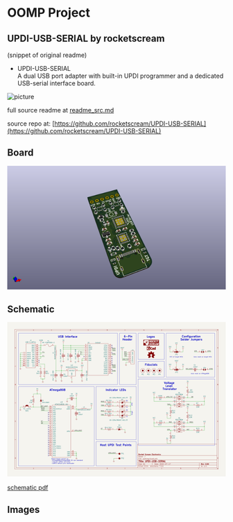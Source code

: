 # OOMP Project  
## UPDI-USB-SERIAL  by rocketscream  
  
(snippet of original readme)  
  
- UPDI-USB-SERIAL  
A dual USB port adapter with built-in UPDI programmer and a dedicated USB-serial interface board.  
  
![picture](UPDI-USB-SERIAL.jpg)  
  
  full source readme at [readme_src.md](readme_src.md)  
  
source repo at: [https://github.com/rocketscream/UPDI-USB-SERIAL](https://github.com/rocketscream/UPDI-USB-SERIAL)  
## Board  
  
[![working_3d.png](working_3d_600.png)](working_3d.png)  
## Schematic  
  
[![working_schematic.png](working_schematic_600.png)](working_schematic.png)  
  
[schematic pdf](working_schematic.pdf)  
## Images  
